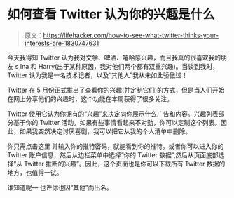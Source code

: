 # 如何查看 Twitter 认为你的兴趣是什么

> 原文：<https://lifehacker.com/how-to-see-what-twitter-thinks-your-interests-are-1830747631>

今天我得知 Twitter 认为我对文学、啤酒、嘻哈感兴趣，而且我真的很喜欢我的朋友 s Ina 和 Harry(出于某种原因，我对他们两个都有双重兴趣)。当谈到我时，Twitter 认为我是一名技术记者，以及“其他人”我从未如此骄傲过！



Twitter 在 5 月份正式推出了查看你的兴趣(并定制它们)的方式，但是当人们开始在网上分享他们的兴趣时，这个功能在本周获得了很多关注。

Twitter 使用它认为你拥有的“兴趣”来决定向你展示什么广告和内容。兴趣列表部分基于你的 Twitter 活动。如果有些事情看起来不对劲，你可以定制这个列表。因此，如果我突然决定讨厌喜剧，我可以把它从我的个人清单中删除。

你只需点击这里 并输入你的推特密码，就能看到你的推特。或者你可以进入你的 Twitter 账户信息，然后从边栏菜单中选择“你的 Twitter 数据”,然后从页面底部选择“从 Twitter 推断的兴趣”。因此，这个页面也是你可以下载所有 Twitter 数据的地方，也值得一试。

谁知道呢— 也许你也因“其他”而出名。